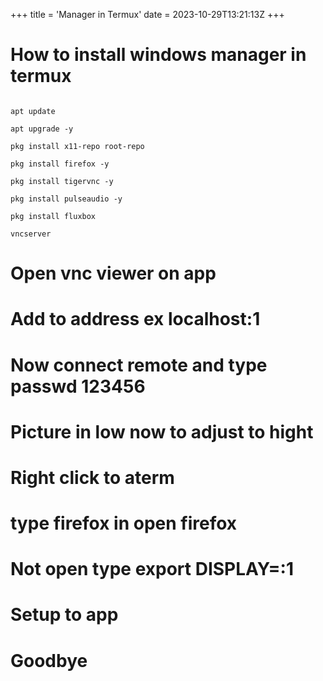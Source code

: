 +++
title = 'Manager in Termux'
date = 2023-10-29T13:21:13Z
+++

# How to install windows manager in termux

```

apt update

apt upgrade -y 

pkg install x11-repo root-repo

pkg install firefox -y

pkg install tigervnc -y

pkg install pulseaudio -y

pkg install fluxbox

vncserver

```
# Open vnc viewer on app

# Add to address ex localhost:1

# Now connect remote and type passwd 123456

# Picture in low now to adjust to hight

# Right click to aterm

# type firefox in open firefox 

# Not open type export DISPLAY=:1

# Setup to app

# Goodbye
